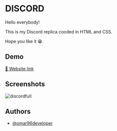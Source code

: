
# DISCORD

Hello everybody!  


This is my Discord replica cooded in HTML and CSS.   
 
Hope you like it 😁.



## Demo

[🔗 Website link](https://discord-proj.netlify.app/)




## Screenshots

![discordfull](https://user-images.githubusercontent.com/84162621/170789419-7e63d664-4fc1-4e07-b5d4-5125bb714f00.png)



## Authors

- [@omar96developer](https://github.com/omar96developer)

